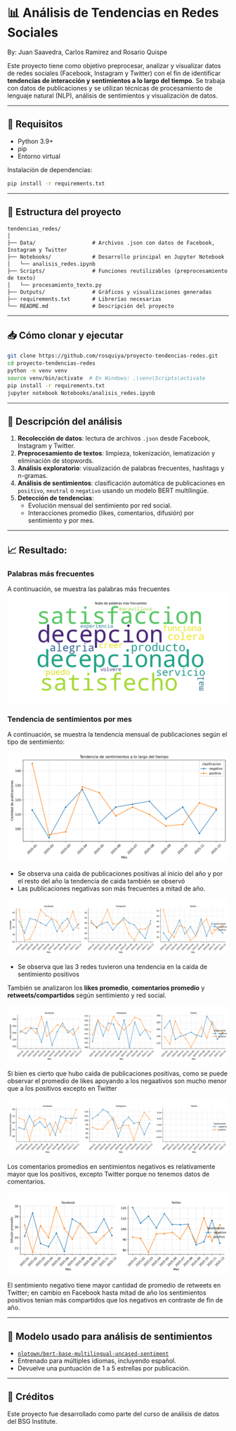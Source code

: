 # 📊 Análisis de Tendencias en Redes Sociales

By: Juan Saavedra, Carlos Ramirez and Rosario Quispe

Este proyecto tiene como objetivo preprocesar, analizar y visualizar datos de redes sociales (Facebook, Instagram y Twitter) con el fin de identificar **tendencias de interacción y sentimientos a lo largo del tiempo**. Se trabaja con datos de publicaciones y se utilizan técnicas de procesamiento de lenguaje natural (NLP), análisis de sentimientos y visualización de datos.

---

## 🔧 Requisitos

- Python 3.9+
- pip
- Entorno virtual 

Instalación de dependencias:

```bash
pip install -r requirements.txt
```

---

## 📁 Estructura del proyecto

```
tendencias_redes/
│
├── Data/                  # Archivos .json con datos de Facebook, Instagram y Twitter
├── Notebooks/             # Desarrollo principal en Jupyter Notebook
│   └── analisis_redes.ipynb
├── Scripts/               # Funciones reutilizables (preprocesamiento de texto)
│   └── procesamiento_texto.py
├── Outputs/               # Gráficos y visualizaciones generadas
├── requirements.txt       # Librerías necesarias
└── README.md              # Descripción del proyecto
```

---

## 📥 Cómo clonar y ejecutar

```bash
git clone https://github.com/rosquiya/proyecto-tendencias-redes.git
cd proyecto-tendencias-redes
python -m venv venv
source venv/bin/activate  # En Windows: .\venv\Scripts\activate
pip install -r requirements.txt
jupyter notebook Notebooks/analisis_redes.ipynb
```

---

## 🔎 Descripción del análisis

1. **Recolección de datos**: lectura de archivos `.json` desde Facebook, Instagram y Twitter.
2. **Preprocesamiento de textos**: limpieza, tokenización, lematización y eliminación de stopwords.
3. **Análisis exploratorio**: visualización de palabras frecuentes, hashtags y n-gramas.
4. **Análisis de sentimientos**: clasificación automática de publicaciones en `positivo`, `neutral` o `negativo` usando un modelo BERT multilingüe.
5. **Detección de tendencias**:
   - Evolución mensual del sentimiento por red social.
   - Interacciones promedio (likes, comentarios, difusión) por sentimiento y por mes.

---

## 📈 Resultado: 
### Palabras más frecuentes
A continuación, se muestra las palabras más frecuentes 
![Palabras más frecuentes](./Outputs/wordcloud_palabras.png)

### Tendencia de sentimientos por mes

A continuación, se muestra la tendencia mensual de publicaciones según el tipo de sentimiento:

![Tendencia mensual de sentimientos](./Outputs/tendencia_sentimientos_mensual.png)

- Se observa una caida de  publicaciones positivas al inicio del año y por el resto del año la tendencia de caida también se observó
- Las publicaciones negativas son más frecuentes a mitad de año.

![Tendencia mensual de sentimientos por red social ](./Outputs/tendencia_sentimientos_por_red.png)

- Se observa que las 3 redes tuvieron una tendencia en la caida de sentimiento positivos 

También se analizaron los **likes promedio**, **comentarios promedio** y **retweets/compartidos** según sentimiento y red social.

![Tendencia mensual de likes promedio por sentimiento y red social](./Outputs/likes_promedio_por_red_y_sentimiento.png)

Si bien es cierto que hubo caida de publicaciones positivas, como se puede observar el promedio de likes apoyando a los negaativos son mucho menor que a los positivos excepto en Twitter


![Tendencia mensual de comentarios  promedio por sentimiento y red social](./Outputs/comentarios_promedio_por_red_y_sentimiento.png)

Los comentarios promedios en sentimientos negativos es relativamente mayor que los positivos, excepto Twitter porque no tenemos datos de comentarios. 

![Tendencia mensual de retweets/compartidos  promedio por sentimiento y red social](./Outputs/difusion_promedio_por_red_y_sentimiento.png)

El sentimiento negativo tiene mayor cantidad de promedio de retweets en Twitter; en cambio en Facebook hasta mitad de año los sentimientos positivos tenian más compartidos que los negativos en contraste de fin de año. 

---

## 🧠 Modelo usado para análisis de sentimientos

- [`nlptown/bert-base-multilingual-uncased-sentiment`](https://huggingface.co/nlptown/bert-base-multilingual-uncased-sentiment)
- Entrenado para múltiples idiomas, incluyendo español.
- Devuelve una puntuación de 1 a 5 estrellas por publicación.

---

## 📌 Créditos

Este proyecto fue desarrollado como parte del curso de análisis de datos del BSG Institute.
